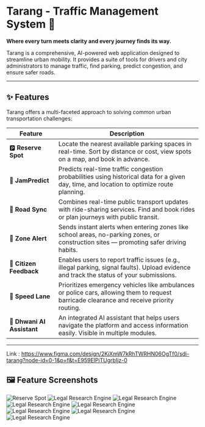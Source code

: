 # Tarang - Traffic Management System 🚦

**Where every turn meets clarity and every journey finds its way.**

Tarang is a comprehensive, AI-powered web application designed to streamline urban mobility. It provides a suite of tools for drivers and city administrators to manage traffic, find parking, predict congestion, and ensure safer roads.

---

## ✨ Features

Tarang offers a multi-faceted approach to solving common urban transportation challenges:

| Feature                | Description                                                                                                                                               |
|------------------------|-----------------------------------------------------------------------------------------------------------------------------------------------------------|
| 🅿️ **Reserve Spot**     | Locate the nearest available parking spaces in real-time. Sort by distance or cost, view spots on a map, and book in advance.                             |
| 🔮 **JamPredict**       | Predicts real-time traffic congestion probabilities using historical data for a given day, time, and location to optimize route planning.                  |
| 🚗 **Road Sync**        | Combines real-time public transport updates with ride-sharing services. Find and book rides or plan journeys with public transit.                          |
| 🛑 **Zone Alert**       | Sends instant alerts when entering zones like school areas, no-parking zones, or construction sites — promoting safer driving habits.                      |
| 📝 **Citizen Feedback** | Enables users to report traffic issues (e.g., illegal parking, signal faults). Upload evidence and track the status of your submissions.                    |
| 🚨 **Speed Lane**       | Prioritizes emergency vehicles like ambulances or police cars, allowing them to request barricade clearance and receive priority routing.                  |
| 🤖 **Dhwani AI Assistant** | An integrated AI assistant that helps users navigate the platform and access information easily. Visible in multiple modules.                                |

---
Link : https://www.figma.com/design/2KjXmW7kRhTWRHN06OgTf0/sdi-tarang?node-id=0-1&p=f&t=E959ElPjTUgrbIjz-0

## 🖼️ Feature Screenshots
![Reserve Spot](screens/T1.png)
![Legal Research Engine](screenshots/landing.png)
![Legal Research Engine](screenshots/landing.png)
![Legal Research Engine](screenshots/landing.png)
![Legal Research Engine](screenshots/landing.png)
![Legal Research Engine](screenshots/landing.png)
![Legal Research Engine](screenshots/landing.png)
![Legal Research Engine](screenshots/landing.png)

